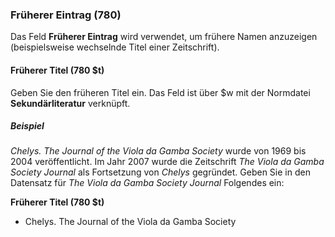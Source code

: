 ### Früherer Eintrag (780)

Das Feld **Früherer Eintrag** wird verwendet, um frühere Namen anzuzeigen (beispielsweise wechselnde Titel einer Zeitschrift).

#### Früherer Titel (780 $t)

Geben Sie den früheren Titel ein. Das Feld ist über $w mit der Normdatei **Sekundärliteratur** verknüpft.

##### Beispiel

_Chelys. The Journal of the Viola da Gamba Society_ wurde von 1969 bis 2004 veröffentlicht. Im Jahr 2007 wurde die Zeitschrift _The Viola da Gamba Society Journal_ als Fortsetzung von _Chelys_ gegründet. Geben Sie in den Datensatz für _The Viola da Gamba Society Journal_ Folgendes ein:

**Früherer Titel (780 $t)**
- Chelys. The Journal of the Viola da Gamba Society
